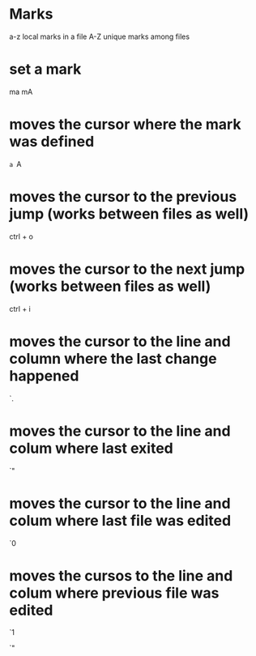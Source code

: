 # Marks

a-z local marks in a file
A-Z unique marks among files


# set a mark

ma
mA

# moves the cursor where the mark was defined

`a
`A

# moves the cursor to the previous jump (works between files as well)

ctrl + o


# moves the cursor to the next jump (works between files as well)

ctrl + i

# moves the cursor to the line and column where the last change happened

`.

# moves the cursor to the line and colum where last exited 

`"
# moves the cursor to the line and colum where last file was edited

`0

# moves the cursos to the line and colum where previous file was edited

`1

`"

